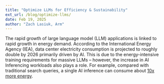 ```yaml
---
title: "Optimize LLMs for Efficiency & Sustainability"
ext_url: /blog/optimize-llms/
date: Feb 19, 2025
author: "Zach Lasiuk, Arm"
---
```


The rapid growth of large language model (LLM) applications is linked to rapid growth in energy demand. According to the International Energy Agency (IEA), data center electricity consumption is projected to roughly double by 2026 primarily driven by AI. This is due to the energy-intensive training requirements for massive LLMs – however, the increase in AI Inferencing workloads also plays a role. For example, compared with traditional search queries, a single AI inference can consume about [10x more energy](https://www.weforum.org/stories/2024/07/generative-ai-energy-emissions/).
